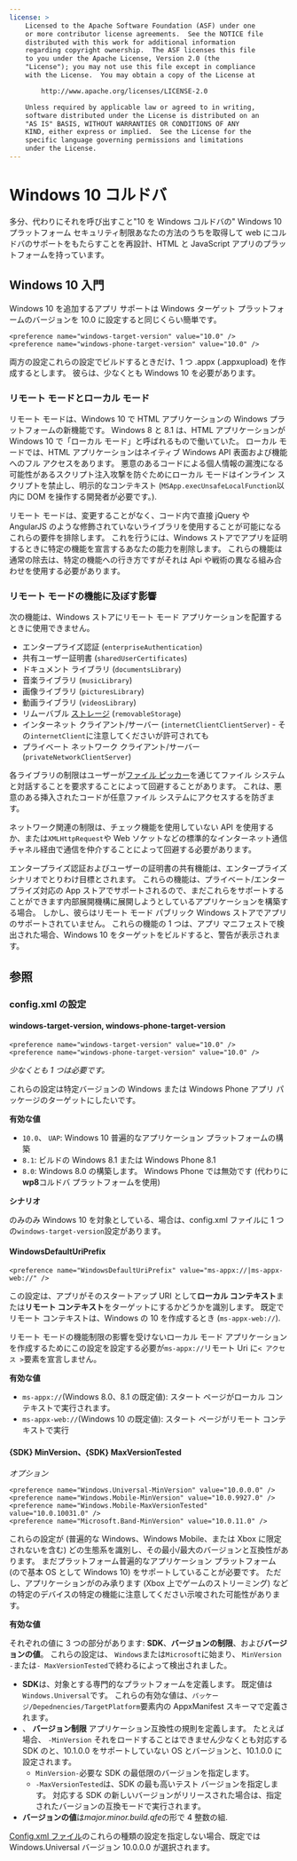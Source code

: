 ```yaml
---
license: >
    Licensed to the Apache Software Foundation (ASF) under one
    or more contributor license agreements.  See the NOTICE file
    distributed with this work for additional information
    regarding copyright ownership.  The ASF licenses this file
    to you under the Apache License, Version 2.0 (the
    "License"); you may not use this file except in compliance
    with the License.  You may obtain a copy of the License at

        http://www.apache.org/licenses/LICENSE-2.0

    Unless required by applicable law or agreed to in writing,
    software distributed under the License is distributed on an
    "AS IS" BASIS, WITHOUT WARRANTIES OR CONDITIONS OF ANY
    KIND, either express or implied.  See the License for the
    specific language governing permissions and limitations
    under the License.
---
```


# Windows 10 コルドバ

多分、代わりにそれを呼び出すこと"10 を Windows コルドバの" Windows 10 プラットフォーム セキュリティ制限あなたの方法のうちを取得して web にコルドバのサポートをもたらすことを再設計、HTML と JavaScript アプリのプラットフォームを持っています。

## Windows 10 入門

Windows 10 を追加するアプリ サポートは Windows ターゲット プラットフォームのバージョンを 10.0 に設定すると同じくらい簡単です。

    <preference name="windows-target-version" value="10.0" />
    <preference name="windows-phone-target-version" value="10.0" />
    

両方の設定これらの設定でビルドするときだけ、1 つ .appx (.appxupload) を作成するとします。 彼らは、少なくとも Windows 10 を必要があります。

### リモート モードとローカル モード

リモート モードは、Windows 10 で HTML アプリケーションの Windows プラットフォームの新機能です。 Windows 8 と 8.1 は、HTML アプリケーションが Windows 10 で「ローカル モード」と呼ばれるもので働いていた。 ローカル モードでは、HTML アプリケーションはネイティブ Windows API 表面および機能へのフル アクセスをあります。 悪意のあるコードによる個人情報の漏洩になる可能性があるスクリプト注入攻撃を防ぐためにローカル モードはインライン スクリプトを禁止し、明示的なコンテキスト (`MSApp.execUnsafeLocalFunction`以内に DOM を操作する開発者が必要です。).

リモート モードは、変更することがなく、コード内で直接 jQuery や AngularJS のような修飾されていないライブラリを使用することが可能になるこれらの要件を排除します。 これを行うには、Windows ストアでアプリを証明するときに特定の機能を宣言するあなたの能力を削除します。 これらの機能は通常の除去は、特定の機能への行き方ですがそれは Api や戦術の異なる組み合わせを使用する必要があります。

### リモート モードの機能に及ぼす影響

次の機能は、Windows ストアにリモート モード アプリケーションを配置するときに使用できません。

  * エンタープライズ認証 (`enterpriseAuthentication`)
  * 共有ユーザー証明書 (`sharedUserCertificates`)
  * ドキュメント ライブラリ (`documentsLibrary`)
  * 音楽ライブラリ (`musicLibrary`)
  * 画像ライブラリ (`picturesLibrary`)
  * 動画ライブラリ (`videosLibrary`)
  * リムーバブル <a href="../../../cordova/storage/storage.html">ストレージ</a> (`removableStorage`)
  * インターネット クライアント/サーバー (`internetClientClientServer`) - その`internetClient`に注意してくださいが許可されても
  * プライベート ネットワーク クライアント/サーバー (`privateNetworkClientServer`)

各ライブラリの制限はユーザーが[ファイル ピッカー](https://msdn.microsoft.com/en-us/library/windows/apps/windows.storage.pickers.fileopenpicker.aspx)を通じてファイル システムと対話することを要求することによって回避することがあります。 これは、悪意のある挿入されたコードが任意ファイル システムにアクセスするを防ぎます。

ネットワーク関連の制限は、チェック機能を使用していない API を使用するか、または`XMLHttpRequest`や Web ソケットなどの標準的なインターネット通信チャネル経由で通信を仲介することによって回避する必要があります。

エンタープライズ認証およびユーザーの証明書の共有機能は、エンタープライズ シナリオでとりわけ目標とされます。 これらの機能は、プライベート/エンタープライズ対応の App ストアでサポートされるので、まだこれらをサポートすることができます内部展開機構に展開しようとしているアプリケーションを構築する場合。 しかし、彼らはリモート モード パブリック Windows ストアでアプリのサポートされていません。 これらの機能の 1 つは、アプリ マニフェストで検出された場合、Windows 10 をターゲットをビルドすると、警告が表示されます。

## 参照

### config.xml の設定

#### windows-target-version, windows-phone-target-version

    <preference name="windows-target-version" value="10.0" />
    <preference name="windows-phone-target-version" value="10.0" />
    

*少なくとも 1 つは必要です。*

これらの設定は特定バージョンの Windows または Windows Phone アプリ パッケージのターゲットにしたいです。

**有効な値**

  * `10.0`、 `UAP`: Windows 10 普遍的なアプリケーション プラットフォームの構築
  * `8.1`: ビルドの Windows 8.1 または Windows Phone 8.1
  * `8.0`: Windows 8.0 の構築します。 Windows Phone では無効です (代わりに**wp8**コルドバ プラットフォームを使用)

**シナリオ**

のみのみ Windows 10 を対象としている、場合は、config.xml ファイルに 1 つの`windows-target-version`設定があります。

#### WindowsDefaultUriPrefix

    <preference name="WindowsDefaultUriPrefix" value="ms-appx://|ms-appx-web://" />
    

この設定は、アプリがそのスタートアップ URI として**ローカル コンテキスト**または**リモート コンテキスト**をターゲットにするかどうかを識別します。 既定でリモート コンテキストは、Windows の 10 を作成するとき (`ms-appx-web://`).

リモート モードの機能制限の影響を受けないローカル モード アプリケーションを作成するためにこの設定を設定する必要が`ms-appx://`リモート Uri に`< アクセス >`要素を宣言しません。

**有効な値**

  * `ms-appx://`(Windows 8.0、8.1 の既定値): スタート ページがローカル コンテキストで実行されます。
  * `ms-appx-web://`(Windows 10 の既定値): スタート ページがリモート コンテキストで実行

#### {SDK} MinVersion、{SDK} MaxVersionTested

*オプション*

    <preference name="Windows.Universal-MinVersion" value="10.0.0.0" />
    <preference name="Windows.Mobile-MinVersion" value="10.0.9927.0" />
    <preference name="Windows.Mobile-MaxVersionTested" value="10.0.10031.0" />
    <preference name="Microsoft.Band-MinVersion" value="10.0.11.0" />
    

これらの設定が (普遍的な Windows、Windows Mobile、または Xbox に限定されないを含む) どの生態系を識別し、その最小/最大のバージョンと互換性があります。 まだプラットフォーム普遍的なアプリケーション プラットフォーム (ので基本 OS として Windows 10) をサポートしていることが必要です。 ただし、アプリケーションがのみ承ります (Xbox 上でゲームのストリーミング) などの特定のデバイスの特定の機能に注意してください示唆された可能性があります。

**有効な値**

それぞれの値に 3 つの部分があります: **SDK**、**バージョンの制限**、および**バージョンの値**。 これらの設定は、 `Windows`または`Microsoft`に始まり、 `MinVersion -`または`- MaxVersionTested`で終わるによって検出されました。

  * **SDK**は、対象とする専門的なプラットフォームを定義します。 既定値は`Windows.Universal`です。 これらの有効な値は、`パッケージ/Depednencies/TargetPlatform`要素内の AppxManifest スキーマで定義されます。
  * 、 **バージョン制限** アプリケーション互換性の規則を定義します。 たとえば場合、 `-MinVersion` それをロードすることはできません少なくとも対応する SDK のと、10.1.0.0 をサポートしていない OS とバージョンと、10.1.0.0 に設定されます。 
      * `MinVersion-`必要な SDK の最低限のバージョンを指定します。
      * `-MaxVersionTested`は、SDK の最も高いテスト バージョンを指定します。 対応する SDK の新しいバージョンがリリースされた場合は、指定されたバージョンの互換モードで実行されます。
  * **バージョンの値**は*major.minor.build.qfe*の形で 4 整数の組. 

<a href="../../../config_ref/index.html">Config.xml ファイル</a>のこれらの種類の設定を指定しない場合、既定では Windows.Universal バージョン 10.0.0.0 が選択されます。